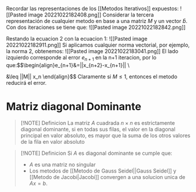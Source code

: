 Recordar las representaciones de los [[Metodos Iterativos]] expuestos:
![[Pasted image 20221022182408.png]]
Considerar la tercera representación de cualquier metodo en base a una matriz $M$ y un vector $\hat{b}$.
Con dos iteraciones se tiene que:
![[Pasted image 20221022182842.png]]

Restando la ecuacion $2$ con la ecuacion $1$:
![[Pasted image 20221022182911.png]]
Si aplicamos cualquier norma vectorial, por ejemplo, la norma 2, obtenemos:
![[Pasted image 20221022183041.png]]
El lado izquierdo corresponde al error $e_{n+1}$  en la n+1 iteracion, por lo que:$$\begin{align}e_{n+1}&=||x_{n+2}-x_{n+1}|| \\ 

&\leq ||M|| x_n
\end{align}$$
Claramente si $M\leq1$, entonces el metodo reducirá el error.

# Matriz diagonal Dominante

>[!NOTE] Definicion
>La matriz $A$ cuadrada $n\times n$ es estrictamente diagonal dominante, si en todas sus filas, el valor en  la diagonal principal en valor absoluto, es mayor que la suma de los otros valores de la fila en valor absoluto

>[!NOTE] Definicion
>Si $A$ es diagonal dominante se cumple que:
>- $A$ es una matriz no singular
>- Los metodos de [[Metodo de Gauss Seidel||Gauss Seidel]] y [[Metodo de Jacobi|Jacobi]] convergen a una solucion unica de $Ax=b$.



